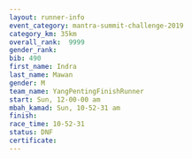 ```yaml
---
layout: runner-info 
event_category: mantra-summit-challenge-2019 
category_km: 35km 
overall_rank:  9999
gender_rank: 
bib: 490
first_name: Indra
last_name: Mawan
gender: M
team_name: YangPentingFinishRunner
start: Sun, 12-00-00 am
mbah_kamad: Sun, 10-52-31 am
finish: 
race_time: 10-52-31
status: DNF
certificate: 
---
```

